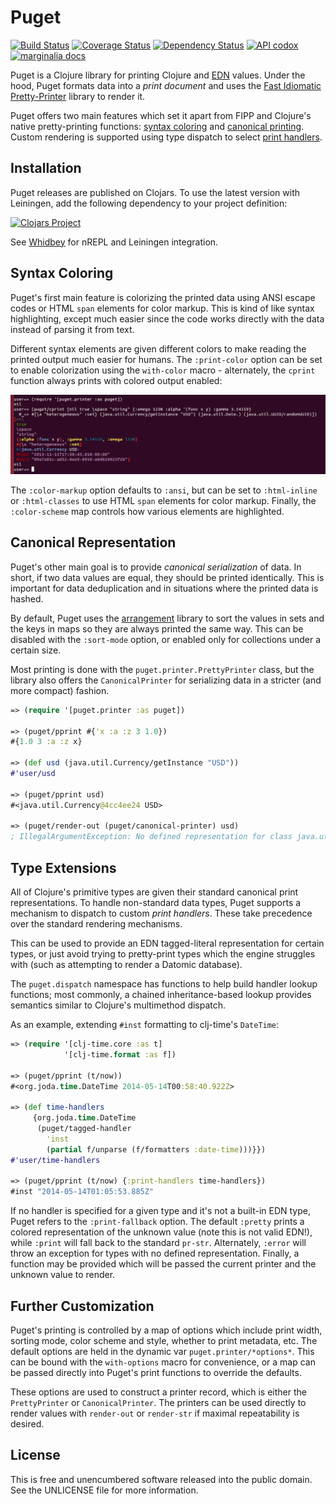 Puget
=====

[![Build Status](https://travis-ci.org/greglook/puget.svg?branch=master)](https://travis-ci.org/greglook/puget)
[![Coverage Status](https://coveralls.io/repos/greglook/puget/badge.png?branch=master)](https://coveralls.io/r/greglook/puget?branch=master)
[![Dependency Status](https://www.versioneye.com/user/projects/53718bfb14c1589a89000144/badge.png?style=flat)](https://www.versioneye.com/clojure/mvxcvi:puget)
[![API codox](http://b.repl.ca/v1/doc-API-blue.png)](https://greglook.github.io/puget/api/)
[![marginalia docs](http://b.repl.ca/v1/doc-marginalia-blue.png)](https://greglook.github.io/puget/marginalia/uberdoc.html)

Puget is a Clojure library for printing Clojure and
[EDN](https://github.com/edn-format/edn) values. Under the hood, Puget formats
data into a _print document_ and uses the [Fast Idiomatic
Pretty-Printer](https://github.com/brandonbloom/fipp) library to render it.

Puget offers two main features which set it apart from FIPP and Clojure's native
pretty-printing functions: [syntax coloring](#syntax-coloring) and [canonical
printing](#canonical-representation). Custom rendering is supported using type
dispatch to select [print handlers](#type-extensions).

## Installation

Puget releases are published on Clojars. To use the latest version with
Leiningen, add the following dependency to your project definition:

[![Clojars Project](http://clojars.org/mvxcvi/puget/latest-version.svg)](http://clojars.org/mvxcvi/puget)

See [Whidbey](https://github.com/greglook/whidbey) for nREPL and Leiningen integration.

## Syntax Coloring

Puget's first main feature is colorizing the printed data using ANSI escape
codes or HTML `span` elements for color markup. This is kind of like syntax
highlighting, except much easier since the code works directly with the data
instead of parsing it from text.

Different syntax elements are given different colors to make reading the
printed output much easier for humans. The `:print-color` option can be set to
enable colorization using the `with-color` macro - alternately, the `cprint`
function always prints with colored output enabled:

![colorization example](screenshot.png)

The `:color-markup` option defaults to `:ansi`, but can be set to `:html-inline`
or `:html-classes` to use HTML `span` elements for color markup. Finally, the
`:color-scheme` map controls how various elements are highlighted.

## Canonical Representation

Puget's other main goal is to provide _canonical serialization_ of data. In
short, if two data values are equal, they should be printed identically. This is
important for data deduplication and in situations where the printed data is
hashed.

By default, Puget uses the
[arrangement](https://github.com/greglook/clj-arrangement) library to sort the
values in sets and the keys in maps so they are always printed the same way.
This can be disabled with the `:sort-mode` option, or enabled only for
collections under a certain size.

Most printing is done with the `puget.printer.PrettyPrinter` class, but the
library also offers the `CanonicalPrinter` for serializing data in a stricter
(and more compact) fashion.

```clojure
=> (require '[puget.printer :as puget])

=> (puget/pprint #{'x :a :z 3 1.0})
#{1.0 3 :a :z x}

=> (def usd (java.util.Currency/getInstance "USD"))
#'user/usd

=> (puget/pprint usd)
#<java.util.Currency@4cc4ee24 USD>

=> (puget/render-out (puget/canonical-printer) usd)
; IllegalArgumentException: No defined representation for class java.util.Currency: USD
```

## Type Extensions

All of Clojure's primitive types are given their standard canonical print
representations. To handle non-standard data types, Puget supports a mechanism
to dispatch to custom _print handlers_. These take precedence over the standard
rendering mechanisms.

This can be used to provide an EDN tagged-literal representation for certain
types, or just avoid trying to pretty-print types which the engine struggles
with (such as attempting to render a Datomic database).

The `puget.dispatch` namespace has functions to help build handler lookup
functions; most commonly, a chained inheritance-based lookup provides semantics
similar to Clojure's multimethod dispatch.

As an example, extending `#inst` formatting to clj-time's `DateTime`:

```clojure
=> (require '[clj-time.core :as t]
            '[clj-time.format :as f])

=> (puget/pprint (t/now))
#<org.joda.time.DateTime 2014-05-14T00:58:40.922Z>

=> (def time-handlers
     {org.joda.time.DateTime
      (puget/tagged-handler
        'inst
        (partial f/unparse (f/formatters :date-time)))}})
#'user/time-handlers

=> (puget/pprint (t/now) {:print-handlers time-handlers})
#inst "2014-05-14T01:05:53.885Z"
```

If no handler is specified for a given type and it's not a built-in EDN type,
Puget refers to the `:print-fallback` option. The default `:pretty` prints a
colored representation of the unknown value (note this is not valid EDN!),
while `:print` will fall back to the standard `pr-str`. Alternately, `:error`
will throw an exception for types with no defined representation. Finally, a
function may be provided which will be passed the current printer and the
unknown value to render.

## Further Customization

Puget's printing is controlled by a map of options which include print width,
sorting mode, color scheme and style, whether to print metadata, etc. The
default options are held in the dynamic var `puget.printer/*options*`. This can
be bound with the `with-options` macro for convenience, or a map can be passed
directly into Puget's print functions to override the defaults.

These options are used to construct a printer record, which is either the
`PrettyPrinter` or `CanonicalPrinter`. The printers can be used directly to
render values with `render-out` or `render-str` if maximal repeatability is
desired.

## License

This is free and unencumbered software released into the public domain.
See the UNLICENSE file for more information.
